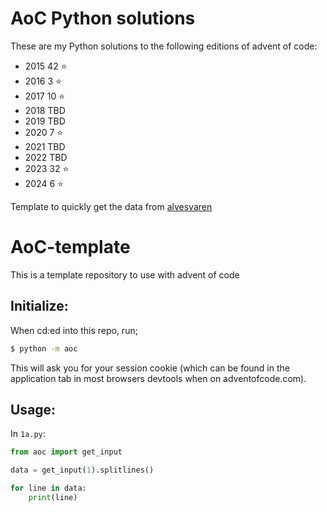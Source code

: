 # AoC Python solutions

These are my Python solutions to the following editions of advent of code:

- 2015 42 :star:
- 2016 3 :star:
- 2017 10 :star:
- 2018 TBD
- 2019 TBD
- 2020 7 :star:
- 2021 TBD
- 2022 TBD
- 2023 32 :star:
- 2024 6 :star:

Template to quickly get the data from [alvesvaren](https://github.com/alvesvaren/AoC-template)

# AoC-template

This is a template repository to use with advent of code

## Initialize:

When cd:ed into this repo, run;

```bash
$ python -m aoc
```

This will ask you for your session cookie (which can be found in the application tab in most browsers devtools when on adventofcode.com).

## Usage: 

In `1a.py`:
```python
from aoc import get_input

data = get_input(1).splitlines()

for line in data:
    print(line)

```

